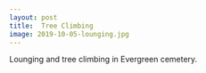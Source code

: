 ```yaml
---
layout: post
title:  Tree Climbing 
image: 2019-10-05-lounging.jpg
---
```

   
Lounging and tree climbing in Evergreen cemetery.   
